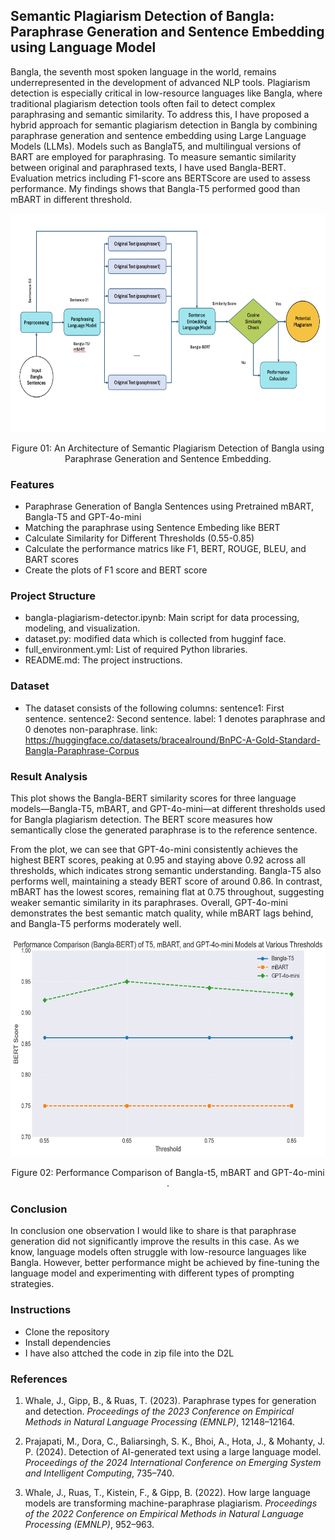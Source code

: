 ## Semantic Plagiarism Detection of Bangla: Paraphrase Generation and Sentence Embedding using Language Model
Bangla, the seventh most spoken language in the world, remains underrepresented in the development of advanced NLP tools. Plagiarism detection is especially critical in low-resource languages like Bangla, where traditional plagiarism detection tools often fail to detect complex paraphrasing and semantic similarity. To address this, I have proposed a hybrid approach for semantic plagiarism detection in Bangla by combining paraphrase generation and sentence embedding using Large Language Models (LLMs). Models such as BanglaT5, and multilingual versions of BART are employed for paraphrasing. To measure semantic similarity between original and paraphrased texts, I have used Bangla-BERT. Evaluation metrics including F1-score ans BERTScore are used to assess performance. My findings shows that Bangla-T5 performed good than mBART in different threshold.

<p align="center">
  <img src="/img.png" alt="Archi" width="700" height="350"/>
</p>
<p align="center">
  Figure 01: An Architecture of Semantic Plagiarism Detection of Bangla using Paraphrase Generation and Sentence Embedding.
</p>

### Features
-   Paraphrase Generation of Bangla Sentences using Pretrained mBART, Bangla-T5 and GPT-4o-mini
-   Matching the paraphrase using Sentence Embeding like BERT
-   Calculate Similarity for Different Thresholds (0.55-0.85)
-   Calculate the performance matrics like F1, BERT, ROUGE, BLEU, and BART scores
-   Create the plots of F1 score and BERT score 

### Project Structure
-   bangla-plagiarism-detector.ipynb: Main script for data processing, modeling, and visualization.
-   dataset.py: modified data which is collected from hugginf face.
-   full_environment.yml: List of required Python libraries.
-   README.md: The project instructions.

### Dataset
-   The dataset consists of the following columns:
    sentence1: First sentence.
    sentence2: Second sentence.
    label: 1 denotes paraphrase and 0 denotes non-paraphrase.
    link: https://huggingface.co/datasets/bracealround/BnPC-A-Gold-Standard-Bangla-Paraphrase-Corpus 

### Result Analysis
This plot shows the Bangla-BERT similarity scores for three language models—Bangla-T5, mBART, and GPT-4o-mini—at different thresholds used for Bangla plagiarism detection. The BERT score measures how semantically close the generated paraphrase is to the reference sentence.

From the plot, we can see that GPT-4o-mini consistently achieves the highest BERT scores, peaking at 0.95 and staying above 0.92 across all thresholds, which indicates strong semantic understanding. Bangla-T5 also performs well, maintaining a steady BERT score of around 0.86. In contrast, mBART has the lowest scores, remaining flat at 0.75 throughout, suggesting weaker semantic similarity in its paraphrases. Overall, GPT-4o-mini demonstrates the best semantic match quality, while mBART lags behind, and Bangla-T5 performs moderately well.

<p align="center">
  <img src="/output.png" alt="result" width="700" height="350"/>
</p>
<p align="center">
  Figure 02: Performance Comparison of Bangla-t5, mBART and GPT-4o-mini .
</p>

### Conclusion
In conclusion one observation I would like to share is that paraphrase generation did not significantly improve the results in this case. As we know, language models often struggle with low-resource languages like Bangla. However, better performance might be achieved by fine-tuning the language model and experimenting with different types of prompting strategies.

### Instructions
-  Clone the repository
-  Install dependencies
-  I have also attched the code in zip file into the D2L

### References

1. Whale, J., Gipp, B., & Ruas, T. (2023). Paraphrase types for generation and detection. *Proceedings of the 2023 Conference on Empirical Methods in Natural Language Processing (EMNLP)*, 12148–12164.

2. Prajapati, M., Dora, C., Baliarsingh, S. K., Bhoi, A., Hota, J., & Mohanty, J. P. (2024). Detection of AI-generated text using a large language model. *Proceedings of the 2024 International Conference on Emerging System and Intelligent Computing*, 735–740.

3. Whale, J., Ruas, T., Kistein, F., & Gipp, B. (2022). How large language models are transforming machine-paraphrase plagiarism. *Proceedings of the 2022 Conference on Empirical Methods in Natural Language Processing (EMNLP)*, 952–963.

